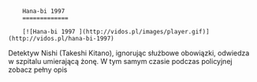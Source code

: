 
        Hana-bi 1997 
        =============
        
        [![Hana-bi 1997 ](http://vidos.pl/images/player.gif)](http://vidos.pl/hana-bi-1997)
        
        
 Detektyw Nishi (Takeshi Kitano), ignorując służbowe obowiązki, odwiedza w szpitalu umierającą żonę. W tym samym czasie podczas policyjnej zobacz pełny opis
    